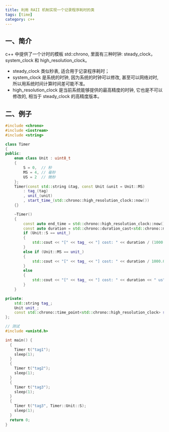 ```yaml
---
title: 利用 RAII 机制实现一个记录程序耗时的类
tags: [time]
category: c++
---
```


## 一、简介
c++ 中提供了一个计时的模板 std::chrono, 里面有三种时钟: steady_clock， system_clock 和 high_resolution_clock。
+ steady_clock 类似秒表, 适合用于记录程序耗时；
+ system_clock 是系统的时钟, 因为系统的时钟可以修改, 甚至可以网络对时, 所以用系统时间计算时间差可能不准。
+ high_resolution_clock 是当前系统能够提供的最高精度的时钟, 它也是不可以修改的, 相当于 steady_clock 的高精度版本。

## 二、例子
```c++
#include <chrono>
#include <iostream>
#include <string>

class Timer
{
public:
    enum class Unit : uint8_t
    {
        S = 0,  // 秒
        MS = 4, // 毫秒
        US = 2  // 微秒
    };
    Timer(const std::string &tag, const Unit &unit = Unit::MS)
        : tag_(tag)
        , unit_(unit)
        , start_time_(std::chrono::high_resolution_clock::now())
    {}

    ~Timer()
    {
        const auto end_time = std::chrono::high_resolution_clock::now();
        const auto duration = std::chrono::duration_cast<std::chrono::microseconds>(end_time - start_time_).count();
        if (Unit::S == unit_)
        {
            std::cout << "[" << tag_ << "] cost: " << duration / (1000.0 * 1000.0) << " s" << std::endl;
        }
        else if (Unit::MS == unit_)
        {
            std::cout << "[" << tag_ << "] cost: " << duration / 1000.0 << " ms" << std::endl;
        }
        else
        {
            std::cout << "[" << tag_ << "] cost: " << duration << " us" << std::endl;
        }
    }

private:
    std::string tag_;
    Unit unit_;
    const std::chrono::time_point<std::chrono::high_resolution_clock> start_time_;
};

// 测试
#include <unistd.h>

int main() {
  {
    Timer t("tag1");
    sleep(1);
  }
  {
    Timer t("tag2");
    sleep(1);
  }
  {
    Timer t("tag3");
    sleep(1);
  }
  {
    Timer t("tag3", Timer::Unit::S);
    sleep(1);
  }
  return 0;
}
```
